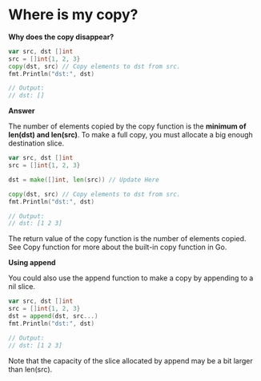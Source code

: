 # Where is my copy?

**Why does the copy disappear?**

```go
var src, dst []int
src = []int{1, 2, 3}
copy(dst, src) // Copy elements to dst from src.
fmt.Println("dst:", dst)

// Output:
// dst: []
```

**Answer**

The number of elements copied by the copy function is the **minimum of len\(dst\) and len\(src\)**. To make a full copy, you must allocate a big enough destination slice.

```go
var src, dst []int
src = []int{1, 2, 3}

dst = make([]int, len(src)) // Update Here

copy(dst, src) // Copy elements to dst from src.
fmt.Println("dst:", dst)

// Output:
// dst: [1 2 3]
```

The return value of the copy function is the number of elements copied. See Copy function for more about the built-in copy function in Go.

**Using append**

You could also use the append function to make a copy by appending to a nil slice.

```go
var src, dst []int
src = []int{1, 2, 3}
dst = append(dst, src...)
fmt.Println("dst:", dst)

// Output:
// dst: [1 2 3]
```

Note that the capacity of the slice allocated by append may be a bit larger than len\(src\).

